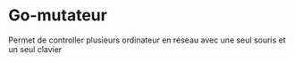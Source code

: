 # Go-mutateur
Permet de controller plusieurs ordinateur en réseau avec une seul souris et un seul clavier
